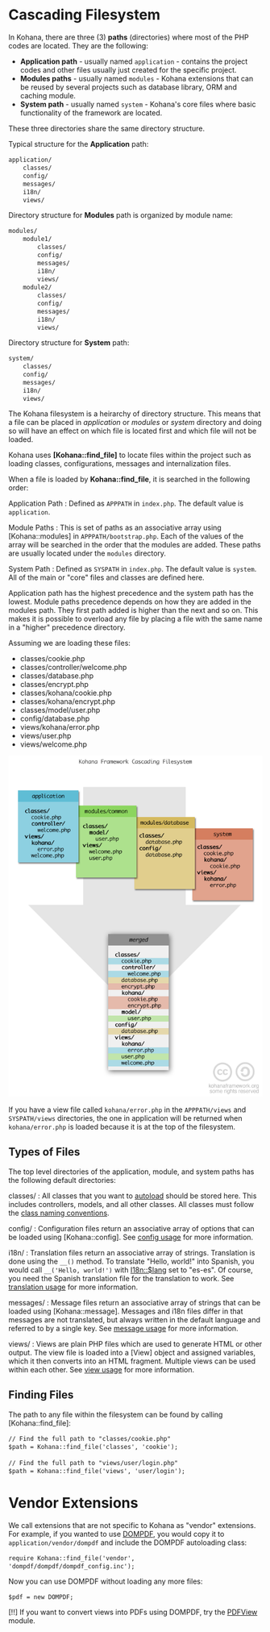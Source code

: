 # Cascading Filesystem

In Kohana, there are three (3) __paths__ (directories) where most of the PHP codes are located. They are the following:

* __Application path__ - usually named `application` - contains the project codes and other files usually just created for the specific project.
* __Modules paths__ - usually named `modules` - Kohana extensions that can be reused by several projects such as database library, ORM and caching module.
* __System path__ - usually named `system` - Kohana's core files where basic functionality of the framework are located.

These three directories share the same directory structure. 

Typical structure for the __Application__ path:

	application/
		classes/
		config/
		messages/
		i18n/
		views/

Directory structure for __Modules__ path is organized by module name:

	modules/
		module1/
			classes/
			config/
			messages/
			i18n/
			views/
		module2/
			classes/
			config/
			messages/
			i18n/
			views/

Directory structure for __System__ path:

	system/
		classes/
		config/
		messages/
		i18n/
		views/
		
The Kohana filesystem is a heirarchy of directory structure. This means that a file
can be placed in _application_ or _modules_ or _system_ directory and doing so
will have an effect on which file is located first and which file will not be loaded.

Kohana uses __[Kohana::find_file]__ to locate files within the project such as loading classes,
configurations, messages and internalization files.

When a file is loaded by __Kohana::find_file__, it is searched in the following order:

Application Path
: Defined as `APPPATH` in `index.php`. The default value is `application`.

Module Paths
: This is set of paths as an associative array using [Kohana::modules] in `APPPATH/bootstrap.php`.
  Each of the values of the array will be searched in the order that the modules
  are added. These paths are usually located under the `modules` directory.

System Path
: Defined as `SYSPATH` in `index.php`. The default value is `system`. All of the
  main or "core" files and classes are defined here.

Application path has the highest precedence and the system path has the lowest. Module paths
precedence depends on how they are added in the modules path. They first path added is higher
than the next and so on. This makes it is possible to overload any file by placing a file
with the same name in a "higher" precedence directory.

Assuming we are loading these files:

* classes/cookie.php
* classes/controller/welcome.php
* classes/database.php
* classes/encrypt.php
* classes/kohana/cookie.php
* classes/kohana/encrypt.php
* classes/model/user.php
* config/database.php
* views/kohana/error.php
* views/user.php
* views/welcome.php

![Cascading Filesystem Infographic](/media/images/cascading_filesystem.png)

If you have a view file called `kohana/error.php` in the `APPPATH/views` and
`SYSPATH/views` directories, the one in application will be returned when
`kohana/error.php` is loaded because it is at the top of the filesystem.

## Types of Files

The top level directories of the application, module, and system paths has the following
default directories:

classes/
:  All classes that you want to [autoload](using.autoloading) should be stored here.
   This includes controllers, models, and all other classes. All classes must
   follow the [class naming conventions](intro.conventions#classes).

config/
:  Configuration files return an associative array of options that can be
   loaded using [Kohana::config]. See [config usage](using.configuration) for
   more information.

i18n/
:  Translation files return an associative array of strings. Translation is
   done using the `__()` method. To translate "Hello, world!" into Spanish,
   you would call `__('Hello, world!')` with [I18n::$lang](learn.i18n) set to "es-es".
   Of course, you need the Spanish translation file for the translation to work.
   See [translation usage](using.translation) for more information.

messages/
:  Message files return an associative array of strings that can be loaded
   using [Kohana::message]. Messages and i18n files differ in that messages
   are not translated, but always written in the default language and referred
   to by a single key. See [message usage](using.messages) for more information.

views/
:  Views are plain PHP files which are used to generate HTML or other output. The view file is
   loaded into a [View] object and assigned variables, which it then converts
   into an HTML fragment. Multiple views can be used within each other.
   See [view usage](usings.views) for more information.

## Finding Files

The path to any file within the filesystem can be found by calling [Kohana::find_file]:

    // Find the full path to "classes/cookie.php"
    $path = Kohana::find_file('classes', 'cookie');

    // Find the full path to "views/user/login.php"
    $path = Kohana::find_file('views', 'user/login');

# Vendor Extensions

We call extensions that are not specific to Kohana as "vendor" extensions.
For example, if you wanted to use [DOMPDF](http://code.google.com/p/dompdf),
you would copy it to `application/vendor/dompdf` and include the DOMPDF
autoloading class:

    require Kohana::find_file('vendor', 'dompdf/dompdf/dompdf_config.inc');

Now you can use DOMPDF without loading any more files:

    $pdf = new DOMPDF;

[!!] If you want to convert views into PDFs using DOMPDF, try the
[PDFView](http://github.com/shadowhand/pdfview) module.

